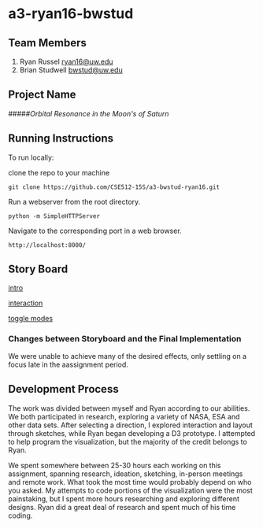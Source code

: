 a3-ryan16-bwstud
===============

## Team Members

1. Ryan Russel ryan16@uw.edu
2. Brian Studwell bwstud@uw.edu

## Project Name

#####_Orbital Resonance in the Moon's of Saturn_


## Running Instructions

To run locally:


clone the repo to your machine
 
```
git clone https://github.com/CSE512-15S/a3-bwstud-ryan16.git
```

Run a webserver from the root directory.

```	
python -m SimpleHTTPServer
```

Navigate to the corresponding port in a web browser.

```
http://localhost:8000/
```

## Story Board

[intro](https://www.dropbox.com/s/gaojikna2hvb37q/IMAG0272.jpg?dl=0)


[interaction](https://www.dropbox.com/s/vyqsgmw13x06ckt/IMAG0273.jpg?dl=0)

[toggle modes](https://www.dropbox.com/s/cfb0pmqgw3bz35w/IMAG0274.jpg?dl=0)


### Changes between Storyboard and the Final Implementation

We were unable to achieve many of the desired effects, only settling on a focus late in the aassignment period. 


## Development Process

The work was divided between myself and Ryan according to our abilities. We both participated in research, exploring a variety of NASA, ESA and other data sets. After selecting a direction, I explored interaction and layout through sketches, while Ryan began developing a D3 prototype. I attempted to help program the visualization, but the majority of the credit belongs to Ryan.

We spent somewhere between 25-30 hours each working on this assignment, spanning research, ideation, sketching, in-person meetings and remote work. What took the most time would probably depend on who you asked. My attempts to code portions of the visualization were the most painstaking, but I spent more hours researching and exploring different designs. Ryan did a great deal of research and spent much of his time coding.

